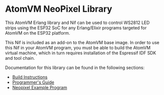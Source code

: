 # AtomVM NeoPixel Library

This AtomVM Erlang library and Nif can be used to control WS2812 LED strips using the ESP32 SoC for any Erlang/Elixir programs targeted for AtomVM on the ESP32 platform.

This Nif is included as an add-on to the AtomVM base image.  In order to use this Nif in your AtomVM program, you must be able to build the AtomVM virtual machine, which in turn requires installation of the Espressif IDF SDK and tool chain.

Documentation for this library can be found in the following sections:

* [Build Instructions](markdown/build.md)
* [Programmer's Guide](markdown/guide.md)
* [Neopixel Example Program](examples/neopixel_example/README.md)

